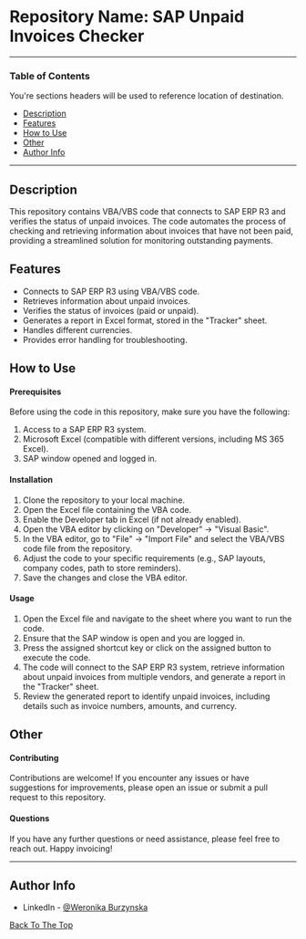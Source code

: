 # Repository Name: SAP Unpaid Invoices Checker

---

### Table of Contents
You're sections headers will be used to reference location of destination.

- [Description](#description)
- [Features](#features)
- [How to Use](#how-to-use)
- [Other](#other)
- [Author Info](#author-info)

---

## Description

This repository contains VBA/VBS code that connects to SAP ERP R3 and verifies the status of unpaid invoices. The code automates the process of checking and retrieving information about invoices that have not been paid, providing a streamlined solution for monitoring outstanding payments.

## Features

- Connects to SAP ERP R3 using VBA/VBS code.
- Retrieves information about unpaid invoices.
- Verifies the status of invoices (paid or unpaid).
- Generates a report in Excel format, stored in the "Tracker" sheet.
- Handles different currencies.
- Provides error handling for troubleshooting.


## How to Use

#### Prerequisites

Before using the code in this repository, make sure you have the following:

1. Access to a SAP ERP R3 system.
2. Microsoft Excel (compatible with different versions, including MS 365 Excel).
3. SAP window opened and logged in.


#### Installation

1. Clone the repository to your local machine.
2. Open the Excel file containing the VBA code.
3. Enable the Developer tab in Excel (if not already enabled).
4. Open the VBA editor by clicking on "Developer" → "Visual Basic".
5. In the VBA editor, go to "File" → "Import File" and select the VBA/VBS code file from the repository.
6. Adjust the code to your specific requirements (e.g., SAP layouts, company codes, path to store reminders).
7. Save the changes and close the VBA editor.


#### Usage

1. Open the Excel file and navigate to the sheet where you want to run the code.
2. Ensure that the SAP window is open and you are logged in.
3. Press the assigned shortcut key or click on the assigned button to execute the code.
4. The code will connect to the SAP ERP R3 system, retrieve information about unpaid invoices from multiple vendors, and generate a report in the "Tracker" sheet.
5. Review the generated report to identify unpaid invoices, including details such as invoice numbers, amounts, and currency.

## Other

#### Contributing
Contributions are welcome! If you encounter any issues or have suggestions for improvements, please open an issue or submit a pull request to this repository.

#### Questions
If you have any further questions or need assistance, please feel free to reach out. Happy invoicing!

---

## Author Info

- LinkedIn - [@Weronika Burzynska](https://www.linkedin.com/in/laskaweronika/)

[Back To The Top](#read-me-template)

